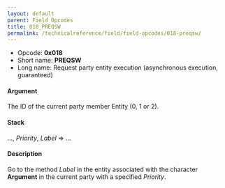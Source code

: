 ```yaml
---
layout: default
parent: Field Opcodes
title: 018_PREQSW
permalink: /technicalreference/field/field-opcodes/018-preqsw/
---
```


-   Opcode: **0x018**
-   Short name: **PREQSW**
-   Long name: Request party entity execution (asynchronous execution, guaranteed)

#### Argument

The ID of the current party member Entity (0, 1 or 2).

#### Stack

..., *Priority*, *Label* =&gt; ...

#### Description

Go to the method *Label* in the entity associated with the character **Argument** in the current party with a specified *Priority*.
